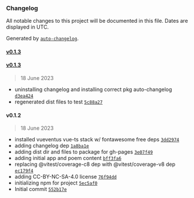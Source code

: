 ### Changelog

All notable changes to this project will be documented in this file. Dates are displayed in UTC.

Generated by [`auto-changelog`](https://github.com/CookPete/auto-changelog).

#### [v0.1.3](https://github.com/oberocks/happy-fathers-day-2023/compare/v0.1.3...v0.1.3)

#### [v0.1.3](https://github.com/oberocks/happy-fathers-day-2023/compare/v0.1.2...v0.1.3)

> 18 June 2023

- uninstalling changelog and installing correct pkg auto-changelog [`d3ea424`](https://github.com/oberocks/happy-fathers-day-2023/commit/d3ea4240c9f944ba571fc9996266e17b7a00f13a)
- regenerated dist files to test [`5c88a27`](https://github.com/oberocks/happy-fathers-day-2023/commit/5c88a27ca16b0278330486886cfb467540e67678)

#### v0.1.2

> 18 June 2023

- installed vueventus vue-ts stack w/ fontawesome free deps [`3dd2974`](https://github.com/oberocks/happy-fathers-day-2023/commit/3dd2974ac1c3cb0a7b93854ac59f5ad39eb22db5)
- adding changelog dep [`1a8ba1e`](https://github.com/oberocks/happy-fathers-day-2023/commit/1a8ba1e0a1a6bfd806627fec114c22bf96a1f819)
- adding dist dir and files to package for gh-pages [`3e07f49`](https://github.com/oberocks/happy-fathers-day-2023/commit/3e07f4993236feaa410ca64acc398a6a5f2b1d10)
- adding initial app and poem content [`bff3fa6`](https://github.com/oberocks/happy-fathers-day-2023/commit/bff3fa65db8fcc7e1bd50cbb09d21e18e22bbfca)
- replacing @vitest/coverage-c8 dep with @vitest/coverage-v8 dep [`ec179f4`](https://github.com/oberocks/happy-fathers-day-2023/commit/ec179f4781c4d38c9e08c50b5cf810f063733fa6)
- adding CC-BY-NC-SA-4.0 license [`76f94dd`](https://github.com/oberocks/happy-fathers-day-2023/commit/76f94dd4af63a81358260980ad15269f81e5cae6)
- initializing npm for project [`5ec5af0`](https://github.com/oberocks/happy-fathers-day-2023/commit/5ec5af0f9104f21b788f399ce41d9465aef2fccb)
- Initial commit [`552b17e`](https://github.com/oberocks/happy-fathers-day-2023/commit/552b17e10caf362cb0c8734f15df40ad40e937a2)
